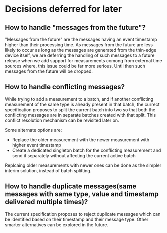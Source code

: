 # Decisions deferred for later

## How to handle "messages from the future"?

"Messages from the future" are the messages having an event timestamp higher than their processing time.
As messages from the future are less likely to occur as long as the messages are generated from the thin-edge device itself,
we are deferring the handling of such messages to a future release when we add support for measurements comong from external time sources where, this issue could be far more serious.
Until then such messages from the future will be dropped.

## How to handle conflicting messages?

While trying to add a measurement to a batch, and if another conflicting measurement of the same type is already present in that batch,
the currect specification proposes to split the current batch into two so that both the conflicting messages are in separate batches created with that split.
This conflict resolution mechanism can be revisited later on.

Some alternate options are:
* Replace the older measurement with the newer measurement with higher event timestamp
* Create a dedicated singleton batch for the conflicting measurement and send it separately without affecting the current active batch

Replcaing older measurements with newer ones can be done as the simpler interim solution, instead of batch splitting.

## How to handle duplicate messages(same messages with same type, value and timestamp delivered multiple times)?

The current specification proposes to reject duplicate messages which can be identified based on their timestamp and their message type.
Other smarter alternatives can be explored in the future.
